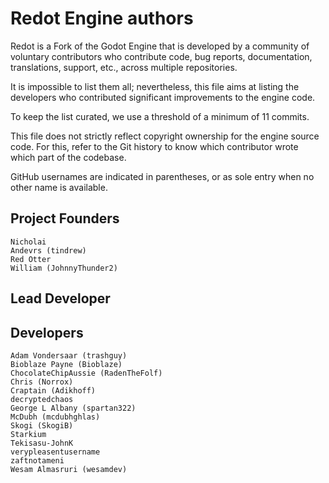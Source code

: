 # Redot Engine authors

Redot is a Fork of the Godot Engine that is developed by a community of
voluntary contributors who contribute code, bug reports, documentation,
translations, support, etc., across multiple repositories.

It is impossible to list them all; nevertheless, this file aims at listing
the developers who contributed significant improvements to the engine code.

To keep the list curated, we use a threshold of a minimum of 11 commits.

This file does not strictly reflect copyright ownership for the engine
source code. For this, refer to the Git history to know which contributor
wrote which part of the codebase.

GitHub usernames are indicated in parentheses, or as sole entry when no other
name is available.

## Project Founders

    Nicholai
    Andevrs (tindrew)
    Red Otter
    William (JohnnyThunder2)

## Lead Developer



## Developers

	Adam Vondersaar (trashguy)
	Bioblaze Payne (Bioblaze)
	ChocolateChipAussie (RadenTheFolf)
	Chris (Norrox)
	Craptain (Adikhoff)
	decryptedchaos
	George L Albany (spartan322)
	McDubh (mcdubhghlas)
	Skogi (SkogiB)
    Starkium
	Tekisasu-JohnK
	verypleasentusername
	zaftnotameni
	Wesam Almasruri (wesamdev)

